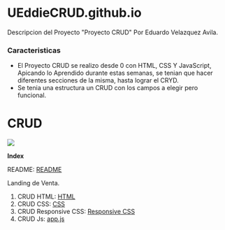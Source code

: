 # UEddieCRUD.github.io

Descripcion del Proyecto "Proyecto CRUD" Por Eduardo Velazquez Avila.

### Caracteristicas

- El Proyecto CRUD se realizo desde 0 con HTML, CSS Y JavaScript, Apicando lo Aprendido durante estas semanas,
se tenian que hacer diferentes secciones de la misma, hasta lograr el CRYD.
- Se tenia una estructura un CRUD con los campos a elegir pero funcional.

# CRUD

![](https://i.pinimg.com/originals/65/81/fa/6581faf164782eef958165def070487a.png)

**Index**

README: [README](https://github.com/UEddie/UEddieCRUD.github.io/blob/main/README.md "README")

Landing de Venta.
                
1. CRUD HTML: [HTML](https://github.com/UEddie/UEddieCRUD.github.io/blob/main/index.html "HTML")
2. CRUD CSS: [CSS](https://github.com/UEddie/UEddieCRUD.github.io/blob/main/style.css "CSS")
3. CRUD Responsive CSS: [Responsive CSS](https://github.com/UEddie/UEddieCRUD.github.io/blob/main/style_responsive.css "Responsive CSS")
4. CRUD Js: [app.js](https://github.com/UEddie/UEddieCRUD.github.io/blob/main/style_responsive.css "app.js")